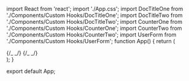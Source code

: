 import React from 'react';
import './App.css';
import DocTitleOne from './Components/Custom Hooks/DocTitleOne';
import DocTitleTwo from './Components/Custom Hooks/DocTitleTwo';
import CounterOne from './Components/Custom Hooks/CounterOne';
import CounterTwo from './Components/Custom Hooks/CounterTwo';
import UserForm from './Components/Custom Hooks/UserForm';
function App() {
return (
<div className="App">
{/_ <DocTitleOne />
<DocTitleTwo /> _/}
{/_ <CounterOne />
<CounterTwo /> _/}
<UserForm />
</div>
);
}

export default App;
